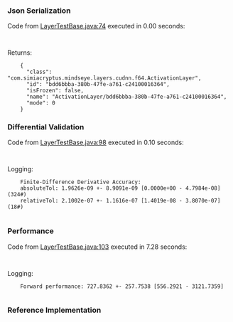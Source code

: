 ### Json Serialization
Code from [LayerTestBase.java:74](../../../../../../../../../MindsEye/src/test/java/com/simiacryptus/mindseye/layers/LayerTestBase.java#L74) executed in 0.00 seconds: 
```java
  
```

Returns: 

```
    {
      "class": "com.simiacryptus.mindseye.layers.cudnn.f64.ActivationLayer",
      "id": "bdd6bbba-380b-47fe-a761-c24100016364",
      "isFrozen": false,
      "name": "ActivationLayer/bdd6bbba-380b-47fe-a761-c24100016364",
      "mode": 0
    }
```



### Differential Validation
Code from [LayerTestBase.java:98](../../../../../../../../../MindsEye/src/test/java/com/simiacryptus/mindseye/layers/LayerTestBase.java#L98) executed in 0.10 seconds: 
```java
  
```
Logging: 
```
    Finite-Difference Derivative Accuracy:
    absoluteTol: 1.9626e-09 +- 8.9091e-09 [0.0000e+00 - 4.7984e-08] (324#)
    relativeTol: 2.1002e-07 +- 1.1616e-07 [1.4019e-08 - 3.8070e-07] (18#)
    
```

### Performance
Code from [LayerTestBase.java:103](../../../../../../../../../MindsEye/src/test/java/com/simiacryptus/mindseye/layers/LayerTestBase.java#L103) executed in 7.28 seconds: 
```java
  
```
Logging: 
```
    Forward performance: 727.8362 +- 257.7538 [556.2921 - 3121.7359]
    
```

### Reference Implementation
